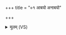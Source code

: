 +++
title = "०१ आबयो अनाबयो"

+++
<details><summary>मूलम् (VS)</summary>

आब॑यो॒ अना॑बयो॒ रस॑स्त उ॒ग्र आ॑बयो। आ ते॑ कर॒म्भम॑द्मसि ॥
</details>